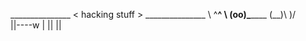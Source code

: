  \_\_\_\_\_\_\_\_\_\_\_\_\_\_\_
< hacking stuff >
 \_\_\_\_\_\_\_\_\_\_\_\_\_\_\_
        \   ^__^
         \  (oo)\_______
            (__)\       )\/\
                ||----w |
                ||     ||
